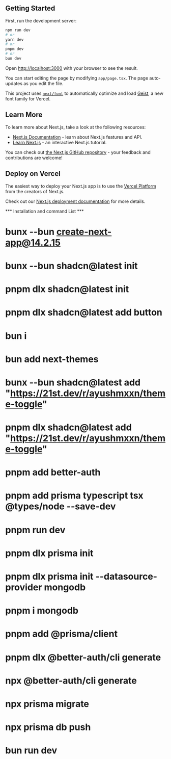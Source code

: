
## Getting Started

First, run the development server:

```bash
npm run dev
# or
yarn dev
# or
pnpm dev
# or
bun dev
```

Open [http://localhost:3000](http://localhost:3000) with your browser to see the result.

You can start editing the page by modifying `app/page.tsx`. The page auto-updates as you edit the file.

This project uses [`next/font`](https://nextjs.org/docs/app/building-your-application/optimizing/fonts) to automatically optimize and load [Geist](https://vercel.com/font), a new font family for Vercel.

## Learn More

To learn more about Next.js, take a look at the following resources:

- [Next.js Documentation](https://nextjs.org/docs) - learn about Next.js features and API.
- [Learn Next.js](https://nextjs.org/learn) - an interactive Next.js tutorial.

You can check out [the Next.js GitHub repository](https://github.com/vercel/next.js) - your feedback and contributions are welcome!

## Deploy on Vercel

The easiest way to deploy your Next.js app is to use the [Vercel Platform](https://vercel.com/new?utm_medium=default-template&filter=next.js&utm_source=create-next-app&utm_campaign=create-next-app-readme) from the creators of Next.js.

Check out our [Next.js deployment documentation](https://nextjs.org/docs/app/building-your-application/deploying) for more details.


*** Installation and command List ***

# bunx --bun create-next-app@14.2.15
# bunx --bun shadcn@latest init 
# pnpm dlx shadcn@latest init 
# pnpm dlx shadcn@latest add button 
# bun i
#  bun add next-themes
# bunx --bun shadcn@latest add "https://21st.dev/r/ayushmxxn/theme-toggle"  
# pnpm dlx shadcn@latest add "https://21st.dev/r/ayushmxxn/theme-toggle" 

# pnpm add better-auth     
#  pnpm add prisma typescript tsx @types/node --save-dev 
# pnpm run dev
# pnpm dlx prisma init        
# pnpm dlx prisma init --datasource-provider mongodb 
# pnpm i mongodb 
# pnpm add @prisma/client 
# pnpm dlx @better-auth/cli generate 
# npx @better-auth/cli generate  
# npx prisma migrate 
# npx prisma db push  
# bun run dev